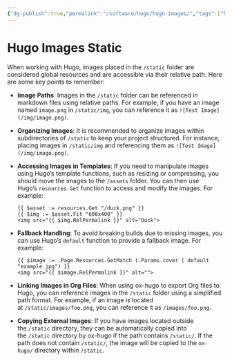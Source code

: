 ```yaml
---
{"dg-publish":true,"permalink":"/software/hugo/hugo-images/","tags":["hugo","html","websites"]}
---
```


# Hugo Images Static



When working with Hugo, images placed in the `/static` folder are considered global resources and are accessible via their relative path. Here are some key points to remember:

- **Image Paths**: Images in the `/static` folder can be referenced in markdown files using relative paths. For example, if you have an image named `image.png` in `/static/img`, you can reference it as `![Test Image](/img/image.png)`.
    
- **Organizing Images**: It is recommended to organize images within subdirectories of `/static` to keep your project structured. For instance, placing images in `/static/img` and referencing them as `![Test Image](/img/image.png)`.
    
- **Accessing Images in Templates**: If you need to manipulate images using Hugo’s template functions, such as resizing or compressing, you should move the images to the `/assets` folder. You can then use Hugo’s `resources.Get` function to access and modify the images. For example:
    
    ```
    {{ $asset := resources.Get "/duck.png" }}
    {{ $img := $asset.Fit "600x400" }}
    <img src="{{ $img.RelPermalink }}" alt="Duck">
    ```
    
- **Fallback Handling**: To avoid breaking builds due to missing images, you can use Hugo’s `default` function to provide a fallback image. For example:
    
    ```
    {{ $image := .Page.Resources.GetMatch (.Params.cover | default "example.jpg") }}
    <img src="{{ $image.RelPermalink }}" alt="">
    ```
    
- **Linking Images in Org Files**: When using ox-hugo to export Org files to Hugo, you can reference images in the `/static` folder using a simplified path format. For example, if an image is located at `/static/images/foo.png`, you can reference it as `/images/foo.png`.
    
- **Copying External Images**: If you have images located outside the `/static` directory, they can be automatically copied into the `/static` directory by ox-hugo if the path contains `/static/`. If the path does not contain `/static/`, the image will be copied to the `ox-hugo/` directory within `/static`.